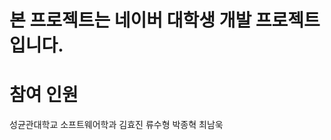 본 프로젝트는 네이버 대학생 개발 프로젝트 입니다.
==============================================================================
참여 인원 
==============================================================================
성균관대학교 소프트웨어학과
김효진
류수형
박종혁
최남욱

